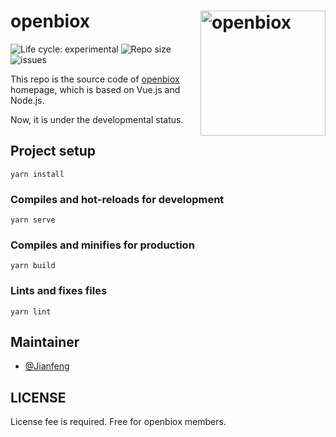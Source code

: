 # openbiox  <img src="https://raw.githubusercontent.com/openbiox/openbiox-wiki/master/static/img/logo-long.png" align="right" alt="openbiox" width="200"/>

<img src="https://img.shields.io/badge/lifecycle-experimental-orange.svg" alt="Life cycle: experimental"> <img src="https://img.shields.io/github/repo-size/openbiox/openbiox.svg" alt="Repo size"/> <img src="https://img.shields.io/github/issues/openbiox/openbiox.svg" alt="issues"/>

This repo is the source code of [openbiox](https://github.com/openbiox/openbiox.git) homepage, which is based on Vue.js and Node.js.

Now, it is under the developmental status.

## Project setup

```
yarn install
```

### Compiles and hot-reloads for development

```
yarn serve
```

### Compiles and minifies for production

```
yarn build
```

### Lints and fixes files

```
yarn lint
```

## Maintainer

- [@Jianfeng](https://github.com/Miachol)

## LICENSE

License fee is required. Free for openbiox members.
